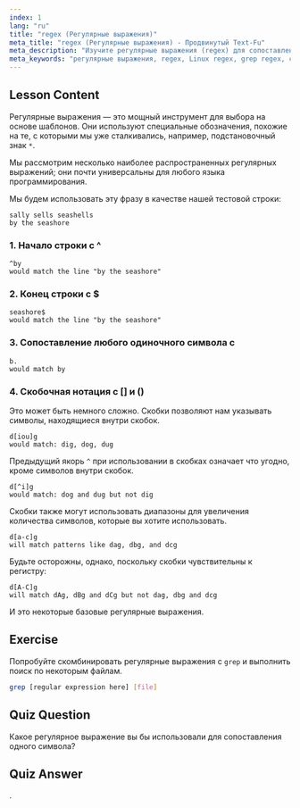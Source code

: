 ```yaml
---
index: 1
lang: "ru"
title: "regex (Регулярные выражения)"
meta_title: "regex (Регулярные выражения) - Продвинутый Text-Fu"
meta_description: "Изучите регулярные выражения (regex) для сопоставления шаблонов в Linux. Поймите синтаксис regex, такой как ^, $, ., и [], для манипуляций с текстом. Улучшите свои навыки работы с grep!"
meta_keywords: "регулярные выражения, regex, Linux regex, grep regex, сопоставление шаблонов, regex tutorial, Linux команды, для начинающих"
---
```


## Lesson Content

Регулярные выражения — это мощный инструмент для выбора на основе шаблонов. Они используют специальные обозначения, похожие на те, с которыми мы уже сталкивались, например, подстановочный знак `*`.

Мы рассмотрим несколько наиболее распространенных регулярных выражений; они почти универсальны для любого языка программирования.

Мы будем использовать эту фразу в качестве нашей тестовой строки:

```plaintext
sally sells seashells
by the seashore
```

### 1. Начало строки с ^

```plaintext
^by
would match the line "by the seashore"
```

### 2. Конец строки с $

```plaintext
seashore$
would match the line "by the seashore"
```

### 3. Сопоставление любого одиночного символа с

```plaintext
b.
would match by
```

### 4. Скобочная нотация с [] и ()

Это может быть немного сложно. Скобки позволяют нам указывать символы, находящиеся внутри скобок.

```plaintext
d[iou]g
would match: dig, dog, dug
```

Предыдущий якорь `^` при использовании в скобках означает что угодно, кроме символов внутри скобок.

```plaintext
d[^i]g
would match: dog and dug but not dig
```

Скобки также могут использовать диапазоны для увеличения количества символов, которые вы хотите использовать.

```plaintext
d[a-c]g
will match patterns like dag, dbg, and dcg
```

Будьте осторожны, однако, поскольку скобки чувствительны к регистру:

```plaintext
d[A-C]g
will match dAg, dBg and dCg but not dag, dbg and dcg
```

И это некоторые базовые регулярные выражения.

## Exercise

Попробуйте скомбинировать регулярные выражения с `grep` и выполнить поиск по некоторым файлам.

```bash
grep [regular expression here] [file]
```

## Quiz Question

Какое регулярное выражение вы бы использовали для сопоставления одного символа?

## Quiz Answer

.
